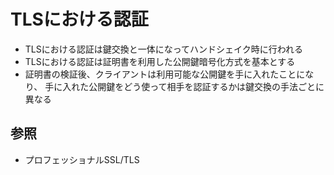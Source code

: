 # TLSにおける認証
- TLSにおける認証は鍵交換と一体になってハンドシェイク時に行われる
- TLSにおける認証は証明書を利用した公開鍵暗号化方式を基本とする
- 証明書の検証後、クライアントは利用可能な公開鍵を手に入れたことになり、
  手に入れた公開鍵をどう使って相手を認証するかは鍵交換の手法ごとに異なる

## 参照
- プロフェッショナルSSL/TLS
